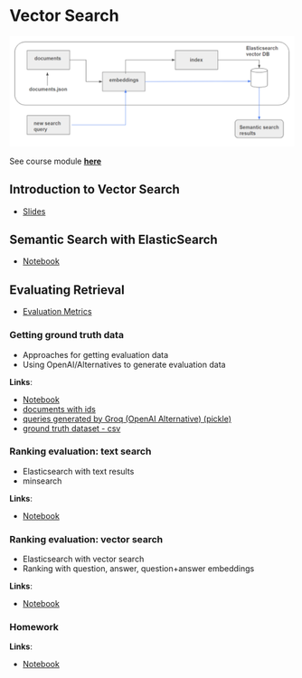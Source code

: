 # Vector Search

![Semantic Search](./es_semantic_search.png)

See course module [**here**](https://github.com/DataTalksClub/llm-zoomcamp/blob/main/03-vector-search/README.md)

## Introduction to Vector Search
- [Slides](https://github.com/dataML007/elastic_search/blob/main/Introduction%20to%20Vector%20DB.pdf)

## Semantic Search with ElasticSearch
- [Notebook](./demo_es_semantic_search.ipynb)

## Evaluating Retrieval

- [Evaluation Metrics](./eval/evaluation-metrics.md)

### Getting ground truth data
- Approaches for getting evaluation data
- Using OpenAI/Alternatives to generate evaluation data

**Links**:

- [Notebook](./eval/ground-truth-daata.ipynb)
- [documents with ids](./eval/documents-with-ids.json)
- [queries generated by Groq (OpenAI Alternative) (pickle)](./eval/results.bin)
- [ground truth dataset - csv](./eval/ground-truth-data.csv)

### Ranking evaluation: text search
- Elasticsearch with text results
- minsearch

**Links**:

- [Notebook](./eval/evaluate-text.ipynb)

### Ranking evaluation: vector search
- Elasticsearch with vector search
- Ranking with question, answer, question+answer embeddings

**Links**:

- [Notebook](./eval/evaluate-vector.ipynb)

### Homework

**Links**:

- [Notebook](./homework.ipynb)
